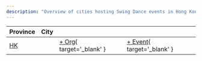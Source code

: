 ```yaml
---
description: "Overview of cities hosting Swing Dance events in Hong Kong."
---
```


| Province | City | | |
| --- | --- | --- | --- |
| [HK](by_city.md#hk) | | [+ Org](https://github.com/swingdance/orgs/issues/new?assignees=&labels=add+org&projects=&template=02-add_entity.yml&title=%5Bhk%5D%20%3CName%3E&region=hk&province=HK&city=HK){ target='_blank' } | [+ Event](https://github.com/swingdance/events/issues/new?assignees=&labels=add+event&projects=&template=02-add_entity.yml&title=%5B2024%2Fhk%5D%20%3CName%3E&region=hk&province=HK&city=HK&org_id=&date_starts=2024-&date_ends=2024-){ target='_blank' } |
